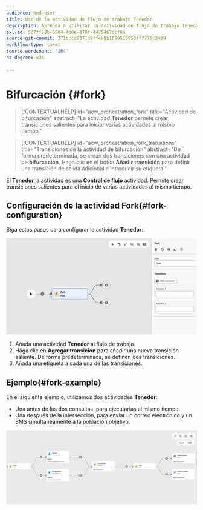 ```yaml
---
audience: end-user
title: Uso de la actividad de flujo de trabajo Tenedor
description: Aprenda a utilizar la actividad de flujo de trabajo Tenedor
exl-id: 5c7ff58b-5504-4b8e-879f-44754b7dcf8a
source-git-commit: 371bccc8371d9ff4a9b1659510953ff7776c2459
workflow-type: tm+mt
source-wordcount: '164'
ht-degree: 83%

---
```


# Bifurcación {#fork}

>[!CONTEXTUALHELP]
>id="acw_orchestration_fork"
>title="Actividad de bifurcación"
>abstract="La actividad **Tenedor** permite crear transiciones salientes para iniciar varias actividades al mismo tiempo."


>[!CONTEXTUALHELP]
>id="acw_orchestration_fork_transitions"
>title="Transiciones de la actividad de bifurcación"
>abstract="De forma predeterminada, se crean dos transiciones con una actividad de **bifurcación**. Haga clic en el botón **Añadir transición** para definir una transición de salida adicional e introducir su etiqueta."

El **Tenedor** la actividad es una **Control de flujo** actividad. Permite crear transiciones salientes para el inicio de varias actividades al mismo tiempo.

## Configuración de la actividad Fork{#fork-configuration}

Siga estos pasos para configurar la actividad **Tenedor**:

![](../assets/workflow-fork.png)

1. Añada una actividad **Tenedor** al flujo de trabajo.
1. Haga clic en **Agregar transición** para añadir una nueva transición saliente. De forma predeterminada, se definen dos transiciones.
1. Añada una etiqueta a cada una de las transiciones.

## Ejemplo{#fork-example}

En el siguiente ejemplo, utilizamos dos actividades **Tenedor**:

* Una antes de las dos consultas, para ejecutarlas al mismo tiempo.
* Una después de la intersección, para enviar un correo electrónico y un SMS simultáneamente a la población objetivo.

![](../assets/workflow-fork-example.png)
